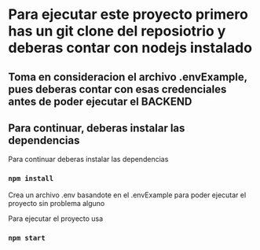 # Para ejecutar este proyecto primero has un git clone del reposiotrio y deberas contar con nodejs instalado

## Toma en consideracion el archivo .envExample, pues deberas contar con esas credenciales antes de poder ejecutar el BACKEND

## Para continuar, deberas instalar las dependencias

Para continuar deberas instalar las dependencias

### `npm install`

Crea un archivo .env basandote en el .envExample para poder ejecutar el proyecto sin problema alguno

Para ejecutar el proyecto usa

### `npm start`
